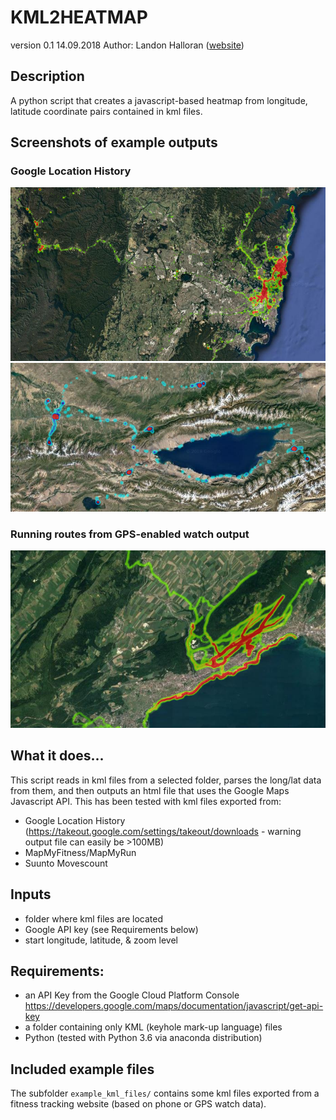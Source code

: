 # KML2HEATMAP

version 0.1
14.09.2018
Author: Landon Halloran ([website](http://www.ljsh.ca))

## Description
A python script that creates a javascript-based heatmap from longitude, latitude coordinate pairs contained in kml files.

## Screenshots of example outputs

### Google Location History
![example1](example_images/screenshot1.png)
![example2](example_images/screenshot2.png)

### Running routes from GPS-enabled watch output
![example3](example_images/screenshot3.png)

## What it does...
This script reads in kml files from a selected folder, parses the long/lat data from them, and then outputs an html file that uses the Google Maps Javascript API.
This has been tested with kml files exported from: 
- Google Location History (https://takeout.google.com/settings/takeout/downloads - warning output file can easily be >100MB)
- MapMyFitness/MapMyRun
- Suunto Movescount

## Inputs
- folder where kml files are located
- Google API key (see Requirements below)
- start longitude, latitude, & zoom level 

## Requirements:
- an API Key from the Google Cloud Platform Console https://developers.google.com/maps/documentation/javascript/get-api-key
- a folder containing only KML (keyhole mark-up language) files
- Python (tested with Python 3.6 via anaconda distribution)

## Included example files 
The subfolder `example_kml_files/` contains some kml files exported from a fitness tracking website (based on phone or GPS watch data).
